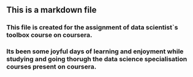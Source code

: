 ## This is a markdown file

### This file is created for the assignment of data scientist`s toolbox course on coursera.

### Its been some joyful days of learning and enjoyment while studying and going thorugh the data science specialisation courses present on coursera.